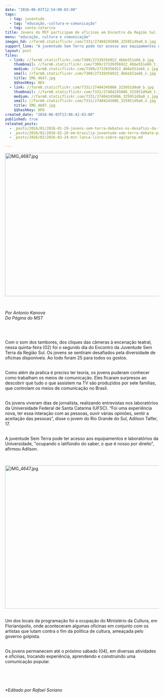 ```yaml
---
date: "2016-06-03T12:54:00-03:00"
tags:
  - tag: juventude
  - tag: "educação,-cultura-e-comunicação"
  - tag: santa-catarina
title: Jovens do MST participam de oficinas em Encontro da Região Sul
menu: "educação, cultura e comunicação"
images_hd: //farm8.staticflickr.com/7331/27404245086_325951d9a0_b.jpg
support_line: "A juventude Sem Terra pode ter acesso aos equipamentos e laboratórios da Universidade, \"ocupando o latifúndio do saber\"."
layout: post
files:
  - link: //farm8.staticflickr.com/7309/27339356922_4b6e551e66_b.jpg
    thumbnail: //farm8.staticflickr.com/7309/27339356922_4b6e551e66_t.jpg
    medium: //farm8.staticflickr.com/7309/27339356922_4b6e551e66_z.jpg
    small: //farm8.staticflickr.com/7309/27339356922_4b6e551e66_n.jpg
    title: IMG_4647.jpg
    $$hashKey: 0EX
  - link: //farm8.staticflickr.com/7331/27404245086_325951d9a0_b.jpg
    thumbnail: //farm8.staticflickr.com/7331/27404245086_325951d9a0_t.jpg
    medium: //farm8.staticflickr.com/7331/27404245086_325951d9a0_z.jpg
    small: //farm8.staticflickr.com/7331/27404245086_325951d9a0_n.jpg
    title: IMG_4687.jpg
    $$hashKey: 0F0
created_date: "2016-06-03T13:06:42-03:00"
published: true
releated_posts:
  - _posts/2016/01/2016-01-29-jovens-sem-terra-debates-os-desafios-da-formacao-na-serra-gaucha.md
  - _posts/2016/02/2016-02-26-em-brasilia-juventude-sem-terra-debate-prioridades-do-campo.md
  - _posts/2016/02/2016-02-24-mst-lanca-livro-sobre-agitprop.md

---
```

<p><img alt="IMG_4687.jpg" height="467" src="//farm8.staticflickr.com/7331/27404245086_325951d9a0_b.jpg" width="700" /></p>

<p>&nbsp;</p>

<p><em>Por Antonio Kanova<br />
Da P&aacute;gina do MST</em></p>

<p>&nbsp;</p>

<p><br />
Com o som dos tambores, dos cliques das c&acirc;meras &agrave; encena&ccedil;&atilde;o teatral, nessa quinta-feira (02) foi o segundo dia do Encontro da Juventude Sem Terra da Regi&atilde;o Sul. Os jovens se sentiram desafiados pela diversidade de oficinas dispon&iacute;veis. Ao todo foram 25 para todos os gostos.</p>

<p><br />
Como al&eacute;m da pratica &eacute; preciso ter teoria, os jovens puderam conhecer como trabalham os meios de comunica&ccedil;&atilde;o. Eles ficaram surpresos ao descobrir que tudo o que assistem na TV s&atilde;o produzidos por sete fam&iacute;lias, que controlam os meios de comunica&ccedil;&atilde;o no Brasil.</p>

<p><br />
Os jovens viveram dias de jornalista, realizando entrevistas nos laborat&oacute;rios da Universidade Federal de Santa Catarina (UFSC). &ldquo;Foi uma experi&ecirc;ncia nova, ter essa intera&ccedil;&atilde;o com as pessoas, ouvir v&aacute;rias opini&otilde;es, sentir a aceita&ccedil;&atilde;o das pessoas&rdquo;, disse o jovem do Rio Grande do Sul, Adilson Talfer, 17.</p>

<p><br />
A juventude Sem Terra pode ter acesso aos equipamentos e laborat&oacute;rios da Universidade, &quot;ocupando o latif&uacute;ndio do saber, o que &eacute; nosso por direito&quot;, afirmou Adilson.</p>

<p>&nbsp;</p>

<p><img alt="IMG_4647.jpg" height="467" src="//farm8.staticflickr.com/7309/27339356922_4b6e551e66_b.jpg" width="700" /></p>

<p><br />
Um dos locais da programa&ccedil;&atilde;o foi a ocupa&ccedil;&atilde;o do Minist&eacute;rio da Cultura, em Florian&oacute;polis, onde aconteceram algumas oficinas em conjunto com os artistas que lutam contra o fim da pol&iacute;tica de cultura, amea&ccedil;ada pelo governo golpista.</p>

<p><br />
Os jovens permanecem at&eacute; o pr&oacute;ximo s&aacute;bado (04), em diversas atividades e oficinas, trocando experi&ecirc;ncia, aprendendo e construindo uma comunica&ccedil;&atilde;o popular.</p>

<p>&nbsp;</p>

<p>&nbsp;</p>

<p><em>*Editado por Rafael Soriano</em></p>

<p>&nbsp;</p>
